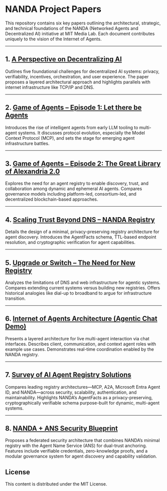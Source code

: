 # NANDA Project Papers

This repository contains six key papers outlining the architectural, strategic, and technical foundations of the NANDA (Networked Agents and Decentralized AI) initiative at MIT Media Lab. Each document contributes uniquely to the vision of the Internet of Agents.

---

## 1. [A Perspective on Decentralizing AI](decentralized_ML_perspective-16.pdf)

Outlines five foundational challenges for decentralized AI systems: privacy, verifiability, incentives, orchestration, and user experience. The paper proposes a layered architectural approach and highlights parallels with internet infrastructure like TCP/IP and DNS.

---

## 2. [Game of Agents – Episode 1: Let there be Agents](Game%20of%20Agents%20%E2%80%94%20Episode%201_%20Let%20there%20be%20Agents%20_%20by%20Abhishek%20Singh%20_%20Medium.pdf)

Introduces the rise of intelligent agents from early LLM tooling to multi-agent systems. It discusses protocol evolution, especially the Model Context Protocol (MCP), and sets the stage for emerging agent infrastructure battles.

---

## 3. [Game of Agents – Episode 2: The Great Library of Alexandria 2.0](Game%20of%20Agents%20%E2%80%94%20Episode%202_%20The%20Great%20Library%20of%20Alexandria%202.0%20_%20by%20Abhishek%20Singh%20_%20Medium.pdf)

Explores the need for an agent registry to enable discovery, trust, and collaboration among dynamic and ephemeral AI agents. Compares governance models including platform-led, consortium-led, and decentralized blockchain-based approaches.

---

## 4. [Scaling Trust Beyond DNS – NANDA Registry](Scaling%20Trust%20Beyond%20DNS%20-%20How%20NANDA%20Registry%20and%20Verified%20AgentFacts%20Unlock%20the%20Internet%20of%20AI%20Agents.pdf)

Details the design of a minimal, privacy-preserving registry architecture for agent discovery. Introduces the AgentFacts schema, TTL-based endpoint resolution, and cryptographic verification for agent capabilities.

---

## 5. [Upgrade or Switch – The Need for New Registry](Upgrade%20or%20Switch%20-%20The%20Need%20for%20New%20Registry%20Architecture%20for%20the%20Internet%20of%20AI%20Agents.pdf)

Analyzes the limitations of DNS and web infrastructure for agentic systems. Compares extending current systems versus building new registries. Offers historical analogies like dial-up to broadband to argue for infrastructure transition.

---

## 6. [Internet of Agents Architecture (Agentic Chat Demo)](NandaRegistry_AgenticChat.pdf)

Presents a layered architecture for live multi-agent interaction via chat interfaces. Describes client, communication, and context agent roles with example use cases. Demonstrates real-time coordination enabled by the NANDA registry.

---

## 7. [Survey of AI Agent Registry Solutions](v0.2%20Survey_of_AI_Agent_Registry_Solutions.pdf)

Compares leading registry architectures—MCP, A2A, Microsoft Entra Agent ID, and NANDA—across security, scalability, authentication, and maintainability. Highlights NANDA’s AgentFacts as a privacy-preserving, cryptographically verifiable schema purpose-built for dynamic, multi-agent systems.

---

## 8. [NANDA + ANS Security Blueprint](v0.2%20NANDA%20+%20ANS%20Security%20Blueprint_%20A%20Federated%20Registry%20Architecture%20for%20Secure,%20Capability-Aware%20Agent%20Discovery.pdf)

Proposes a federated security architecture that combines NANDA’s minimal registry with the Agent Name Service (ANS) for dual-trust anchoring. Features include verifiable credentials, zero-knowledge proofs, and a modular governance system for agent discovery and capability validation.

## License

This content is distributed under the MIT License.
